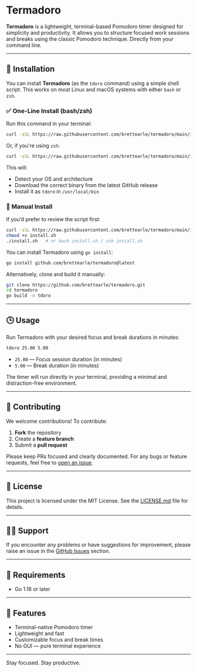 
# Termadoro

**Termadoro** is a lightweight, terminal-based Pomodoro timer designed for simplicity and productivity. It allows you to structure focused work sessions and breaks using the classic Pomodoro technique. Directly from your command line.

---

## 🚀 Installation

You can install **Termadoro** (as the `tdoro` command) using a simple shell script. This works on most Linux and macOS systems with either `bash` or `zsh`.

### ✅ One-Line Install (bash/zsh)

Run this command in your terminal:

```bash
curl -sSL https://raw.githubusercontent.com/brettearle/termadoro/main/install.sh | bash
```

Or, if you're using `zsh`:

```zsh
curl -sSL https://raw.githubusercontent.com/brettearle/termadoro/main/install.sh | zsh
```

This will:
- Detect your OS and architecture
- Download the correct binary from the latest GitHub release
- Install it as `tdoro` in `/usr/local/bin`

### 🧪 Manual Install

If you’d prefer to review the script first:

```bash
curl -sSL https://raw.githubusercontent.com/brettearle/termadoro/main/install.sh -o install.sh
chmod +x install.sh
./install.sh   # or bash install.sh / zsh install.sh
```
You can install Termadoro using `go install`:

```bash
go install github.com/brettearle/termadoro@latest
```

Alternatively, clone and build it manually:

```bash
git clone https://github.com/brettearle/termadoro.git
cd termadoro
go build -o tdoro
```

---

## 🕒 Usage

Run Termadoro with your desired focus and break durations in minutes:

```bash
tdoro 25.00 5.00
```

- `25.00` — Focus session duration (in minutes)
- `5.00` — Break duration (in minutes)

The timer will run directly in your terminal, providing a minimal and distraction-free environment.

---

## 🤝 Contributing

We welcome contributions! To contribute:

1. **Fork** the repository
2. Create a **feature branch**
3. Submit a **pull request**

Please keep PRs focused and clearly documented. For any bugs or feature requests, feel free to [open an issue](https://github.com/brettearle/termadoro/issues).

---

## 📄 License

This project is licensed under the MIT License. See the [LICENSE.md](LICENSE.md) file for details.

---

## 🙋‍♂️ Support

If you encounter any problems or have suggestions for improvement, please raise an issue in the [GitHub Issues](https://github.com/brettearle/termadoro/issues) section.

---

## 🔧 Requirements

- Go 1.18 or later

---

## 📌 Features

- Terminal-native Pomodoro timer
- Lightweight and fast
- Customizable focus and break times
- No GUI — pure terminal experience

---

Stay focused. Stay productive.
